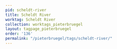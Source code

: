 ```yaml
---
pid: scheldt-river
title: Scheldt River
worktag: Scheldt River
collection: worktags_pieterbruegel
layout: tagpage_pieterbruegel
order: '136'
permalink: "/pieterbruegel/tags/scheldt-river/"
---
```

